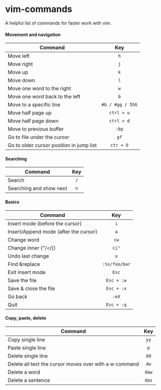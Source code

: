 # vim-commands
A helpful list of commands for faster work with vim.

#### Movement and navigation


| Command                                  | Key              |
| -----------------------------------------| :-:              |
| Move left                                | `h`              |
| Move right                               | `j`              |
| Move up                                  | `k`              |
| Move down                                | `l`              |
| Move one word to the right               | `w`              |
| Move one word back to the left           | `b`              |
| Move to a specific line                  | `#G / #gg / 55G` |
| Move half page up                        | `ctrl + u`       |
| Move half page down                      | `ctrl + d`       |
| Move to previous buffer                  | `:bp`            |
| Go to file under the curosr              | `gf`             |
| Go to older cursor position in jump list | `ctr + O`        |

#### Searching

| Command                 | Key |
| ----------------------- | :-: |
| Search                  | `/` |
| Searching and show next | `n` |

#### Basics

| Command                               |      Key      |
| ------------------------------------- | :-----------: |
| Insert mode (before the cursor)       |      `i`      |
| Insert/Append mode (after the cursor) |      `a`      |
| Change word                           |     `cw`      |
| Change inner ("/</{)                  |     `ci"`     |
| Undo last change                      |      `u`      |
| Find &replace                         | `:%s/foo/bar` |
| Exit insert mode                      |     `Esc`     |
| Save the file                         |  `Esc + :w`   |
| Save & close the file                 |  `Esc + :x`   |
| Go back                               |     `:eX`     |
| Quit                                  |  `Esc + :q`   |


#### Copy, paste, delete

| Command                                                | Key   |
| ------------------------------------------------------ | :---: |
| Copy single line                                       | `yy`  |
| Paste single line                                      | `p`   |
| Delete single line                                     | `dd`  |
| Delete all text the cursor moves over with a w command | `dw`  |
| Delete a word                                          | `daw` |
| Delete a sentence                                      | `das` |     
